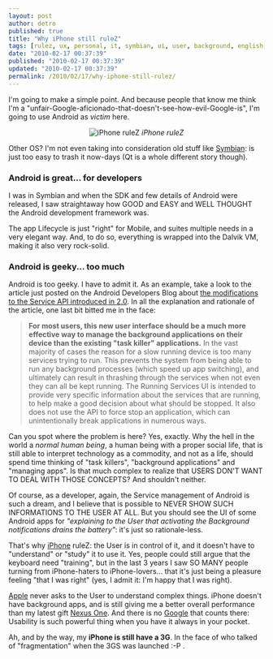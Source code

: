 ```yaml
---
layout: post
author: detro
published: true
title: "Why iPhone still ruleZ"
tags: [rulez, ux, personal, it, symbian, ui, user, background, english, services, android, usability, iphone]
date: "2010-02-17 00:37:39"
published: "2010-02-17 00:37:39"
updated: "2010-02-17 00:37:39"
permalink: /2010/02/17/why-iphone-still-rulez/
---
```


I'm going to make a simple point. And because people that know me think I'm a "unfair-Google-aficionado-that-doesn't-see-how-evil-Google-is", I'm going to use Android as <em>victim</em> here.

<div align="center">
<img src="http://farm3.static.flickr.com/2304/2322337810_6358bae912_d.jpg" alt="iPhone ruleZ" />
<em>iPhone ruleZ</em>
</div>

Other OS? I'm not even taking into consideration old stuff like <a href="http://www.symbian.org/">Symbian</a>: is just too easy to trash it now-days (Qt is a whole different story though).
<!--more-->
<h3>Android is great... for developers</h3>
I was in Symbian and when the SDK and few details of Android were released, I saw straightaway how GOOD and EASY and WELL THOUGHT the Android development framework was.

The app Lifecycle is just "right" for Mobile, and suites multiple needs in a very elegant way. And, to do so, everything is wrapped into the Dalvik VM, making it also very rock-solid.

<h3>Android is geeky... too much</h3>
Android is too geeky. I have to admit it. As an example, take a look to the article just posted on the Android Developers Blog about <a href="http://android-developers.blogspot.com/2010/02/service-api-changes-starting-with.html">the modifications to the Service API introduced in 2.0</a>. In all the explanation and rationale of the article, one last bit bitted me in the face:
<blockquote>
<strong>For most users, this new user interface should be a much more effective way to manage the background applications on their device than the existing "task killer" applications.</strong> In the vast majority of cases the reason for a slow running device is too many services trying to run. This prevents the system from being able to run any background processes (which speed up app switching), and ultimately can result in thrashing through the services when not even they can all be kept running. The Running Services UI is intended to provide very specific information about the services that are running, to help make a good decision about what should be stopped. It also does not use the API to force stop an application, which can unintentionally break applications in numerous ways.
</blockquote>

Can you spot where the problem is here? Yes, exactly.
Why the hell in the world a <em>normal human being</em>, a human being with a proper social life, that is still able to interpret technology as a commodity, and not as a life, should spend time thinking of "task killers", "background applications" and "managing apps". Is that much complex to realize that USERS DON'T WANT TO DEAL WITH THOSE CONCEPTS? And shouldn't neither.

Of course, as a developer, again, the Service management of Android is such a dream, and I believe that is possible to NEVER SHOW SUCH INFORMATIONS TO THE USER AT ALL. But you should see the UI of some Android apps for <em>"explaining to the User that activating the Background notifications drains the battery"</em>: it's just so rationale-less.

That's why <a href="http://www.apple.com/iphone/">iPhone</a> ruleZ: the User is in control of it, and it doesn't have to "understand" or "study" it to use it. Yes, people could still argue that the keyboard need "training", but in the last 3 years I saw SO MANY people turning from iPhone-haters to iPhone-lovers... that it's just being a pleasure feeling "that I was right" (yes, I admit it: I'm happy that I was right).

<a href="http://www.apple.com">Apple</a> never asks to the User to understand complex things. iPhone doesn't have background apps, and is still giving me a better overall performance than my latest gift <a href="http://www.google.com/phone">Nexus One</a>. And there is no <a href="http://www.google.com">Google</a> that counts there: Usability is such powerful thing when you have it always in your pocket.

Ah, and by the way, my <strong>iPhone is still have a 3G</strong>. In the face of who talked of "fragmentation" when the 3GS was launched :-P .

